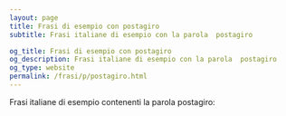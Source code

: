 ```yaml
---
layout: page
title: Frasi di esempio con postagiro 
subtitle: Frasi italiane di esempio con la parola  postagiro

og_title: Frasi di esempio con postagiro 
og_description: Frasi italiane di esempio con la parola  postagiro
og_type: website
permalink: /frasi/p/postagiro.html
---
```


Frasi italiane di esempio contenenti la parola postagiro:


